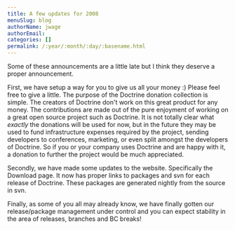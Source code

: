 ```yaml
---
title: A few updates for 2008
menuSlug: blog
authorName: jwage 
authorEmail: 
categories: []
permalink: /:year/:month/:day/:basename.html
---
```

Some of these announcements are a little late but I think they deserve a
proper announcement.

First, we have setup a way for you to give us all your money :) Please
feel free to give a little. The purpose of the Doctrine donation
collection is simple. The creators of Doctrine don't work on this great
product for any money. The contributions are made out of the pure
enjoyment of working on a great open source project such as Doctrine. It
is not totally clear what *exactly* the donations will be used for now,
but in the future they may be used to fund infrastructure expenses
required by the project, sending developers to conferences, marketing,
or even split amongst the developers of Doctrine. So if you or your
company uses Doctrine and are happy with it, a donation to further the
project would be much appreciated.

Secondly, we have made some updates to the website. Specifically the
Download page. It now has proper links to packages and svn for each
release of Doctrine. These packages are generated nightly from the
source in svn.

Finally, as some of you all may already know, we have finally gotten our
release/package management under control and you can expect stability in
the area of releases, branches and BC breaks!
